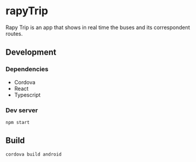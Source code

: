 # rapyTrip

Rapy Trip is an app that shows in real time the buses and its correspondent routes.

## Development

### Dependencies
- Cordova
- React
- Typescript

### Dev server
```
npm start
```


## Build 
```
cordova build android
```
